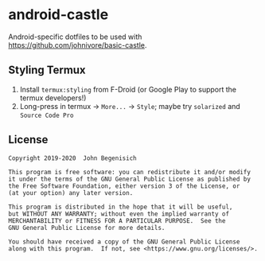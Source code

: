# android-castle

Android-specific dotfiles to be used with <https://github.com/johnivore/basic-castle>.


## Styling Termux

1. Install `termux:styling` from F-Droid (or Google Play to support the termux developers!)
2. Long-press in termux → `More...` → `Style`; maybe try `solarized` and `Source Code Pro`


## License

```
Copyright 2019-2020  John Begenisich

This program is free software: you can redistribute it and/or modify
it under the terms of the GNU General Public License as published by
the Free Software Foundation, either version 3 of the License, or
(at your option) any later version.

This program is distributed in the hope that it will be useful,
but WITHOUT ANY WARRANTY; without even the implied warranty of
MERCHANTABILITY or FITNESS FOR A PARTICULAR PURPOSE.  See the
GNU General Public License for more details.

You should have received a copy of the GNU General Public License
along with this program.  If not, see <https://www.gnu.org/licenses/>.
```
